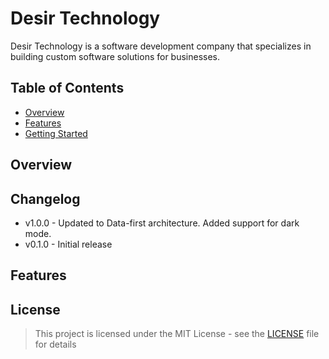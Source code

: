 # Desir Technology

Desir Technology is a software development company that specializes in building custom software solutions for businesses.   

## Table of Contents

- [Overview](#overview)
- [Features](#features)
- [Getting Started](#getting-started)

## Overview



## Changelog

* v1.0.0 - Updated to Data-first architecture. Added support for dark mode.
* v0.1.0 - Initial release


## Features



## License
> This project is licensed under the MIT License - see the [LICENSE](LICENSE) file for details

